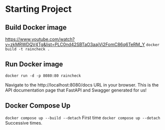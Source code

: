 
# Starting Project


## Build Docker image
https://www.youtube.com/watch?v=zkMRWDQV4Tg&list=PLC0nd42SBTaO3aajVi2FomC86q6TeRM_Y
`docker build -t raincheck .`

## Run Docker image
`docker run -d -p 8080:80 raincheck`

Navigate to the http://localhost:8080/docs URL in your browser. This is the API documentation page that FastAPI and Swagger generated for us!

## Docker Compose Up
`docker compose up --build --detach` First time
`docker compose up --detach` Successive times.